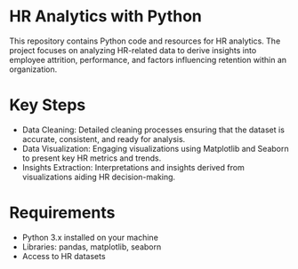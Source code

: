# HR Analytics with Python
This repository contains Python code and resources for HR analytics. The project focuses on analyzing HR-related data to derive insights into employee attrition, performance, and factors influencing retention within an organization.

# Key Steps
- Data Cleaning: Detailed cleaning processes ensuring that the dataset is accurate, consistent, and ready for analysis.
- Data Visualization: Engaging visualizations using Matplotlib and Seaborn to present key HR metrics and trends.
- Insights Extraction: Interpretations and insights derived from visualizations aiding HR decision-making.
  
# Requirements
- Python 3.x installed on your machine
- Libraries: pandas, matplotlib, seaborn
- Access to HR datasets
